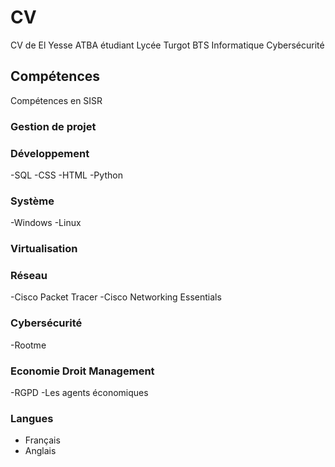 # CV
CV de El Yesse ATBA étudiant Lycée Turgot BTS Informatique Cybersécurité
## Compétences
Compétences en SISR
### Gestion de projet


### Développement

-SQL
-CSS
-HTML
-Python

### Système 
-Windows
-Linux

### Virtualisation


### Réseau
-Cisco Packet Tracer
-Cisco Networking Essentials

### Cybersécurité
-Rootme

### Economie Droit Management
-RGPD
-Les agents économiques

### Langues
- Français
- Anglais
  

